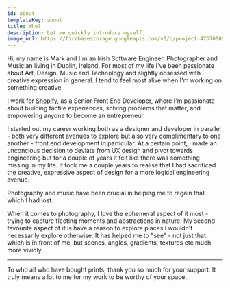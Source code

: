 ```yaml
---
id: about
templateKey: about
title: Who?
description: Let me quickly introduce myself.
image_url: https://firebasestorage.googleapis.com/v0/b/project-4767000521921178323.appspot.com/o/images%2Fresized%2Fmark_600x750?alt=media&token=ff0e3bd6-5225-41bf-b96b-f8e166ed92d9
---
```


Hi, my name is Mark and I'm an Irish Software Engineer, Photographer and
Musician living in Dublin, Ireland. For most of my life I've been passionate
about Art, Design, Music and Technology and slightly obsessed with creative
expression in general. I tend to feel most alive when I'm working on something
creative.

I work for [Shopify](https://shopify.com), as a Senior Front End Developer,
where I'm passionate about building tactile experiences, solving problems that
matter, and empowering anyone to become an entrepreneur.

I started out my career working both as a designer and developer in parallel -
both very different avenues to explore but also very complimentary to one
another - front end development in particular. At a certain point, I made an
unconcious decision to deviate from UX design and pivot towards engineering but
for a couple of years it felt like there was something missing in my life. It
took me a couple years to realise that I had sacrificed the creative, expressive
aspect of design for a more logical engineering avenue.

Photography and music have been crucial in helping me to regain that which I had
lost.

When it comes to photography, I love the ephemeral aspect of it most - trying to
capture fleeting moments and abstractions in nature. My second favourite aspect
of it is have a reason to explore places I wouldn't necessarily explore
otherwise. It has helped me to "see" - not just that which is in front of me,
but scenes, angles, gradients, textures etc much more vividly.

---

To who all who have bought prints, thank you so much for your support. It truly
means a lot to me for my work to be worthy of your space.
